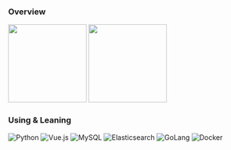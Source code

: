 ### Overview

<div>
    <img height="160px" src="https://github-readme-stats.vercel.app/api?username=OrenZhang&count_private=1&include_all_commits=1&show_icons=1">
    <img height="160px" src="https://github-readme-stats.vercel.app/api/top-langs/?username=OrenZhang&layout=compact">
</div>

### Using & Leaning

![Python](https://img.shields.io/badge/Python-234a6c?style=for-the-badge&logo=Python&logoColor=white)
![Vue.js](https://img.shields.io/badge/Vue-3fb983?style=for-the-badge&logo=Vue.js&logoColor=white)
![MySQL](https://img.shields.io/badge/MySQL-3E6E93?style=for-the-badge&logo=MySQL&logoColor=white)
![Elasticsearch](https://img.shields.io/badge/Elasticsearch-fec412?style=for-the-badge&logo=Elasticsearch&logoColor=white)
![GoLang](https://img.shields.io/badge/GoLang-017d9c?style=for-the-badge&logo=Go&logoColor=white)
![Docker](https://img.shields.io/badge/Docker-002c65?style=for-the-badge&logo=Docker&logoColor=white)
